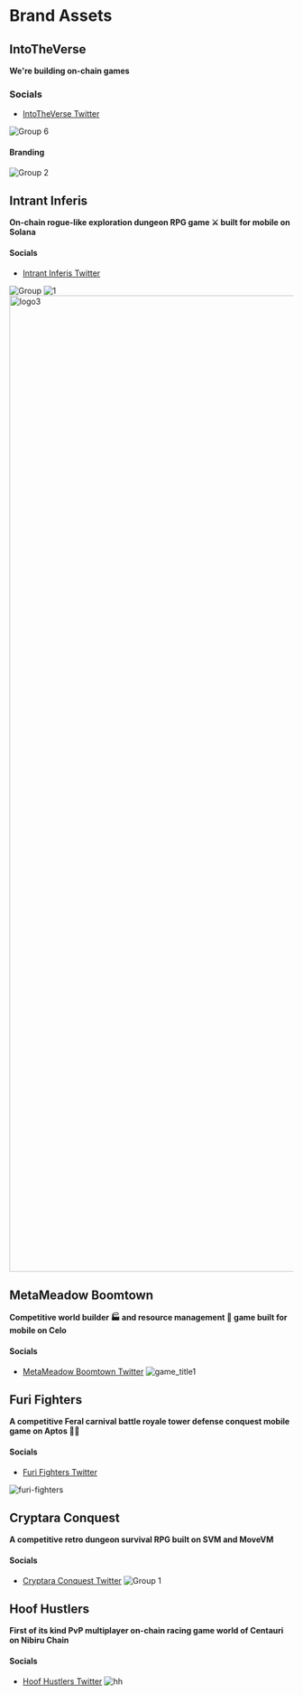# Brand Assets

## IntoTheVerse 

**We're building on-chain games**
### Socials
- [IntoTheVerse Twitter](https://x.com/IntoTheVerse_) 

![Group 6](https://github.com/IntoTheVerse/branding/assets/43913734/0cd104dd-df5e-47df-a4eb-bdc3002c0fd1)
#### Branding
![Group 2](https://github.com/IntoTheVerse/branding/assets/43913734/5a0cbf5f-302b-4ef4-a547-9e3562cfed34)

## Intrant Inferis

**On-chain rogue-like exploration dungeon RPG game ⚔️  built for mobile on Solana**

#### Socials
- [Intrant Inferis Twitter](https://x.com/intrantinferis)

![Group](https://github.com/IntoTheVerse/branding/assets/43913734/27a39996-2dc6-40e2-a2b7-a28e428083b6)
![1](https://github.com/IntoTheVerse/branding/assets/43913734/78a156e5-76e7-4dd2-8a0a-bce6313bd683)
<img width="1727" alt="logo3" src="https://github.com/IntoTheVerse/branding/assets/43913734/e0ed2196-69cc-4806-91e1-ee0ef4f5ca04">

## MetaMeadow Boomtown
**Competitive world builder 🏭 and resource management 🧱 game built for mobile on Celo**

#### Socials
- [MetaMeadow Boomtown Twitter](https://x.com/metaboomtown)
![game_title1](https://github.com/IntoTheVerse/branding/assets/43913734/3059b4d1-e044-46fd-9125-ca4e716c30a5)



## Furi Fighters
**A competitive Feral carnival battle royale tower defense conquest mobile game on Aptos 🧪🦍**

#### Socials
- [Furi Fighters Twitter](https://x.com/FuriFighters)

![furi-fighters](https://github.com/IntoTheVerse/branding/assets/43913734/9beeda11-75e7-4c06-90c0-0d63f85af20b)



## Cryptara Conquest
**A competitive retro dungeon survival RPG built on SVM and MoveVM**

#### Socials
- [Cryptara Conquest Twitter](https://x.com/CryptaraConq)
![Group 1](https://github.com/user-attachments/assets/df12957c-03d6-420c-b519-d5ab1301e432)


## Hoof Hustlers
**First of its kind PvP multiplayer on-chain racing game world of Centauri on Nibiru Chain**

#### Socials
- [Hoof Hustlers Twitter](https://x.com/HoofHustlers)
![hh](https://github.com/IntoTheVerse/branding/assets/43913734/3042b375-f803-4937-85c2-ebd756d4736b)












